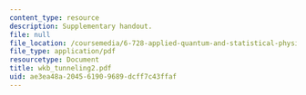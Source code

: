 ```yaml
---
content_type: resource
description: Supplementary handout.
file: null
file_location: /coursemedia/6-728-applied-quantum-and-statistical-physics-fall-2006/ae3ea48a204561909689dcff7c43ffaf_wkb_tunneling2.pdf
file_type: application/pdf
resourcetype: Document
title: wkb_tunneling2.pdf
uid: ae3ea48a-2045-6190-9689-dcff7c43ffaf
---
```

